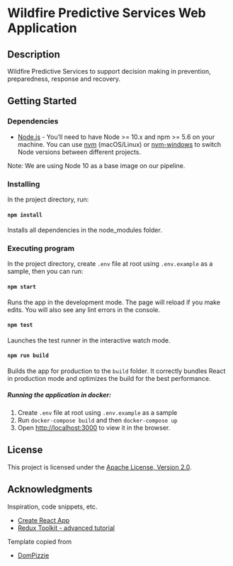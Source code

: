 # Wildfire Predictive Services Web Application

## Description

Wildfire Predictive Services to support decision making in prevention, preparedness, response and recovery.

## Getting Started

### Dependencies

- [Node.js](https://nodejs.org/en/) - You’ll need to have Node >= 10.x and npm >= 5.6 on your machine. You can use [nvm](https://github.com/nvm-sh/nvm#installation) (macOS/Linux) or [nvm-windows](https://github.com/coreybutler/nvm-windows#node-version-manager-nvm-for-windows) to switch Node versions between different projects.

Note: We are using Node 10 as a base image on our pipeline.

### Installing

In the project directory, run:

#### `npm install`

Installs all dependencies in the node_modules folder.

### Executing program

In the project directory, create `.env` file at root using `.env.example` as a sample, then you can run:

#### `npm start`

Runs the app in the development mode.
The page will reload if you make edits. You will also see any lint errors in the console.

#### `npm test`

Launches the test runner in the interactive watch mode.

#### `npm run build`

Builds the app for production to the `build` folder.
It correctly bundles React in production mode and optimizes the build for the best performance.

##### Running the application in docker:

1. Create `.env` file at root using `.env.example` as a sample
2. Run `docker-compose build` and then `docker-compose up`
3. Open [http://localhost:3000](http://localhost:3000) to view it in the browser.

## License

This project is licensed under the [Apache License, Version 2.0](https://github.com/bcgov/wps-web/blob/master/LICENSE).

## Acknowledgments

Inspiration, code snippets, etc.

- [Create React App](https://github.com/facebook/create-react-app/)
- [Redux Toolkit - advanced tutorial](https://redux-toolkit.js.org/tutorials/advanced-tutorial/)

Template copied from

- [DomPizzie](https://gist.github.com/DomPizzie/7a5ff55ffa9081f2de27c315f5018afc)
